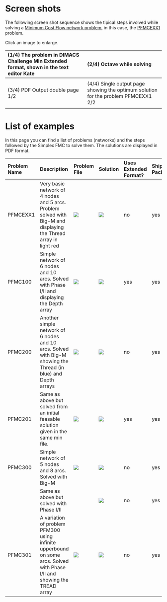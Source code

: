 # Screen shots #
The following screen shot sequence shows the tipical steps involved while solving a [Minimum Cost Flow network problem](http://en.wikipedia.org/wiki/Minimum_cost_flow), in this case, the [PFMCEXX1](http://gnuoflox.googlecode.com/files/pfmcexx1.min) problem.

Click an image to enlarge.

|(1/4) The problem in DIMACS Challenge Min Extended format, shown in the text editor Kate|(2/4) Octave while solving|
|:---------------------------------------------------------------------------------------|:-------------------------|
|![![](http://gnuoflox.googlecode.com/files/theminfile-small.png)](http://gnuoflox.googlecode.com/files/theminfile.png)|![![](http://gnuoflox.googlecode.com/files/theoctaveshell-small.png)](http://gnuoflox.googlecode.com/files/theoctaveshell.png)|
|(3/4) PDF Output double page 1/2                                                        |(4/4) Single output page showing the optimum solution for the problem PFMCEXX1 2/2|
|![![](http://gnuoflox.googlecode.com/files/theoutput1-small.png)](http://gnuoflox.googlecode.com/files/theoutput1.png)|![![](http://gnuoflox.googlecode.com/files/theoutput2-small.png)](http://gnuoflox.googlecode.com/files/theoutput2.png)|


# List of examples #
In this page you can find a list of problems (networks) and the steps followed by the Simplex FMC to solve them. The solutions are displayed in PDF format.

| **Problem Name** | **Description** | **Problem File** | **Solution** | **Uses Extended Format?** | **Shiped in Package?** |
|:-----------------|:----------------|:-----------------|:-------------|:--------------------------|:-----------------------|
| PFMCEXX1         | Very basic network of 4 nodes and 5 arcs. Problem solved with Big-M and displaying the Thread array in light red |  [![](http://gnuoflox.googlecode.com/files/text-48px.png)](http://gnuoflox.googlecode.com/files/pfmcexx1.min) | [![](http://gnuoflox.googlecode.com/files/pdf-48px.png)](http://gnuoflox.googlecode.com/files/master_pfmcexx1.pdf) | no                        | yes                    |
| PFMC100          | Simple network of 6 nodes and 10 arcs. Solved with Phase I/II and displaying the Depth array| [![](http://gnuoflox.googlecode.com/files/text-48px.png)](http://gnuoflox.googlecode.com/files/pfmc100.min) | [![](http://gnuoflox.googlecode.com/files/pdf-48px.png)](http://gnuoflox.googlecode.com/files/master_pfmc100.pdf) | yes                       | yes                    |
| PFMC200          | Another simple network of 6 nodes and 10 arcs. Solved with Big-M showing the Thread (in blue) and Depth arrays | [![](http://gnuoflox.googlecode.com/files/text-48px.png)](http://gnuoflox.googlecode.com/files/pfmc200.min) | [![](http://gnuoflox.googlecode.com/files/pdf-48px.png)](http://gnuoflox.googlecode.com/files/master_pfmc200.pdf) | no                        | yes                    |
| PFMC201          | Same as above but solved from an initial feasable solution given in the same min file. | [![](http://gnuoflox.googlecode.com/files/text-48px.png)](http://gnuoflox.googlecode.com/files/pfmc201.min) | [![](http://gnuoflox.googlecode.com/files/pdf-48px.png)](http://gnuoflox.googlecode.com/files/master_PFMC201.pdf) | yes                       | yes                    |
| PFMC300          | Simple network of 5 nodes and 8 arcs. Solved with Big-M | [![](http://gnuoflox.googlecode.com/files/text-48px.png)](http://gnuoflox.googlecode.com/files/pfmc300.min) | [![](http://gnuoflox.googlecode.com/files/pdf-48px.png)](http://gnuoflox.googlecode.com/files/master_pfmc300.pdf) | no                        | yes                    |
|                  | Same as above but solved with Phase I/II |                  | [![](http://gnuoflox.googlecode.com/files/pdf-48px.png)](http://gnuoflox.googlecode.com/files/master_fmc3.pdf) | no                        | yes                    |
| PFMC301          | A variation of problem PFM300 using infinite upperbound on some arcs. Solved with Phase I/II and showing the TREAD array | [![](http://gnuoflox.googlecode.com/files/text-48px.png)](http://gnuoflox.googlecode.com/files/pfmc301.min) | [![](http://gnuoflox.googlecode.com/files/pdf-48px.png)](http://gnuoflox.googlecode.com/files/master_pfmc301.pdf) | no                        | yes                    |